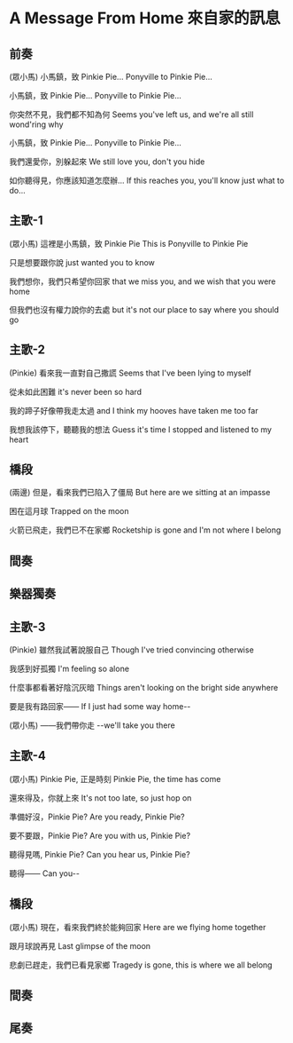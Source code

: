 # A Message From Home 來自家的訊息

## 前奏

(眾小馬)
小馬鎮，致 Pinkie Pie...
Ponyville to Pinkie Pie...

小馬鎮，致 Pinkie Pie...
Ponyville to Pinkie Pie...

你突然不見，我們都不知為何
Seems you've left us, and we're all still wond'ring why

小馬鎮，致 Pinkie Pie...
Ponyville to Pinkie Pie...

我們還愛你，別躲起來
We still love you, don't you hide

如你聽得見，你應該知道怎麼辦...
If this reaches you, you'll know just what to do...

## 主歌-1

(眾小馬)
這裡是小馬鎮，致 Pinkie Pie
This is Ponyville to Pinkie Pie

只是想要跟你說
just wanted you to know

我們想你，我們只希望你回家
that we miss you, and we wish that you were home

但我們也沒有權力說你的去處
but it's not our place to say where you should go

## 主歌-2

(Pinkie)
看來我一直對自己撒謊
Seems that I've been lying to myself

從未如此困難
it's never been so hard

我的蹄子好像帶我走太過
and I think my hooves have taken me too far

我想我該停下，聽聽我的想法
Guess it's time I stopped and listened to my heart

## 橋段

(兩邊)
但是，看來我們已陷入了僵局
But here are we sitting at an impasse

困在這月球
Trapped on the moon

火箭已飛走，我們已不在家鄉
Rocketship is gone and I'm not where I belong

## 間奏

## 樂器獨奏

## 主歌-3

(Pinkie)
雖然我試著說服自己
Though I've tried convincing otherwise

我感到好孤獨
I'm feeling so alone

什麼事都看著好陰沉灰暗
Things aren't looking on the bright side anywhere

要是我有路回家——
If I just had some way home--

(眾小馬)
——我們帶你走
--we'll take you there

## 主歌-4

(眾小馬)
Pinkie Pie, 正是時刻
Pinkie Pie, the time has come

還來得及，你就上來
It's not too late, so just hop on

準備好沒，Pinkie Pie?
Are you ready, Pinkie Pie?

要不要跟，Pinkie Pie?
Are you with us, Pinkie Pie?

聽得見嗎, Pinkie Pie?
Can you hear us, Pinkie Pie?

聽得——
Can you--

## 橋段

(眾小馬)
現在，看來我們終於能夠回家
Here are we flying home together

跟月球說再見
Last glimpse of the moon

悲劇已趕走，我們已看見家鄉
Tragedy is gone, this is where we all belong

## 間奏

## 尾奏
